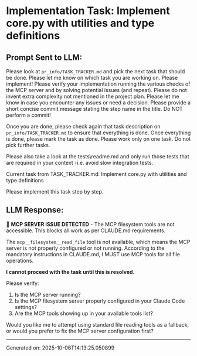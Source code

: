 # Implementation Task: Implement core.py with utilities and type definitions

## Prompt Sent to LLM:
Please look at `pr_info/TASK_TRACKER.md` and pick the next task that should be done.
Please let me know on which task you are working on.
Please implement!
Please verify your implementation running the various checks of the MCP server and by solving potential issues (and repeat).
Please do not invent extra complexity not mentioned in the project plan.
Please let me know in case you encounter any issues or need a decision.
Please provide a short concise commit message stating the step name in the title. Do NOT perform a commit!

Once you are done, please check again that task description on `pr_info/TASK_TRACKER.md` to ensure that everything is done.
Once everything is done, please mark the task as done.
Please work only on one task. Do not pick further tasks.

Please also take a look at the tests\readme.md and only run those tests that are required in your context -i.e. avoid slow integration tests.

Current task from TASK_TRACKER.md: Implement core.py with utilities and type definitions

Please implement this task step by step.

## LLM Response:
🚨 **MCP SERVER ISSUE DETECTED** - The MCP filesystem tools are not accessible. This blocks all work as per CLAUDE.md requirements.

The `mcp__filesystem__read_file` tool is not available, which means the MCP server is not properly configured or not running. According to the mandatory instructions in CLAUDE.md, I MUST use MCP tools for all file operations.

**I cannot proceed with the task until this is resolved.**

Please verify:
1. Is the MCP server running?
2. Is the MCP filesystem server properly configured in your Claude Code settings?
3. Are the MCP tools showing up in your available tools list?

Would you like me to attempt using standard file reading tools as a fallback, or would you prefer to fix the MCP server configuration first?

---
Generated on: 2025-10-06T14:13:25.050899
